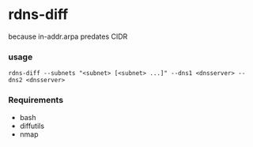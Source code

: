 # rdns-diff
because in-addr.arpa predates CIDR  

### usage
`rdns-diff --subnets "<subnet> [<subnet> ...]" --dns1 <dnsserver> --dns2 <dnsserver>`

### Requirements
- bash
- diffutils
- nmap
